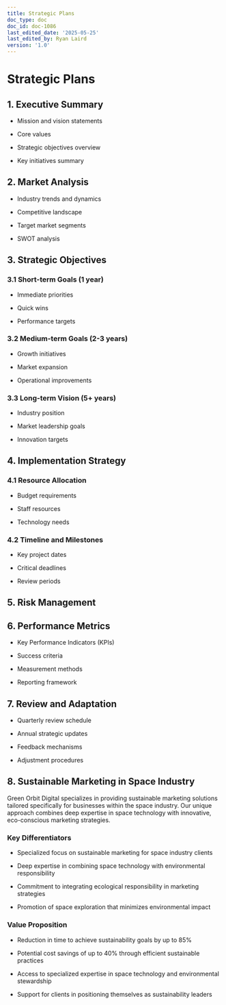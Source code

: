 ```yaml
---
title: Strategic Plans
doc_type: doc
doc_id: doc-1086
last_edited_date: '2025-05-25'
last_edited_by: Ryan Laird
version: '1.0'
---
```


# Strategic Plans

## 1. Executive Summary

- Mission and vision statements

- Core values

- Strategic objectives overview

- Key initiatives summary

## 2. Market Analysis

- Industry trends and dynamics

- Competitive landscape

- Target market segments

- SWOT analysis

## 3. Strategic Objectives

### 3.1 Short-term Goals (1 year)

- Immediate priorities

- Quick wins

- Performance targets

### 3.2 Medium-term Goals (2-3 years)

- Growth initiatives

- Market expansion

- Operational improvements

### 3.3 Long-term Vision (5+ years)

- Industry position

- Market leadership goals

- Innovation targets

## 4. Implementation Strategy

### 4.1 Resource Allocation

- Budget requirements

- Staff resources

- Technology needs

### 4.2 Timeline and Milestones

- Key project dates

- Critical deadlines

- Review periods

## 5. Risk Management

<!-- Unsupported block type: table -->

## 6. Performance Metrics

- Key Performance Indicators (KPIs)

- Success criteria

- Measurement methods

- Reporting framework

## 7. Review and Adaptation

- Quarterly review schedule

- Annual strategic updates

- Feedback mechanisms

- Adjustment procedures



## 8. Sustainable Marketing in Space Industry

Green Orbit Digital specializes in providing sustainable marketing solutions tailored specifically for businesses within the space industry. Our unique approach combines deep expertise in space technology with innovative, eco-conscious marketing strategies.

### Key Differentiators

- Specialized focus on sustainable marketing for space industry clients

- Deep expertise in combining space technology with environmental responsibility

- Commitment to integrating ecological responsibility in marketing strategies

- Promotion of space exploration that minimizes environmental impact

### Value Proposition

- Reduction in time to achieve sustainability goals by up to 85%

- Potential cost savings of up to 40% through efficient sustainable practices

- Access to specialized expertise in space technology and environmental stewardship

- Support for clients in positioning themselves as sustainability leaders
